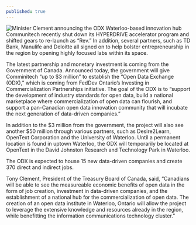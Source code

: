 ```yaml
---
published: true
---
```



![Minister Clement announcing the ODX]({{site.baseurl}}/http://betakit.com/wp-content/uploads/2015/05/CFYMR7_UMAAZpbb.jpg)
Waterloo-based innovation hub Communitech recently shut down its HYPERDRIVE accelerator program and shifted gears to re-launch as “Rev.” In addition, several partners, such as TD Bank, Manulife and Deloitte all signed on to help bolster entrepreneurship in the region by opening highly focused labs within its space.

The latest partnership and monetary investment is coming from the Government of Canada. Announced today, the government will give Comminitech “up to $3 million” to establish the “Open Data Exchange (ODX),” which is coming from FedDev Ontario’s Investing in Commercialization Partnerships initiative. The goal of the ODX is to “support the development of industry standards for open data, build a national marketplace where commercialization of open data can flourish, and support a pan-Canadian open data innovation community that will incubate the next generation of data-driven companies.”

In addition to the $3 million from the government, the project will also see another $50 million through various partners, such as Desire2Learn, OpenText Corporation and the University of Waterloo. Until a permanent location is found in uptown Waterloo, the ODX will temporarily be located at OpenText in the David Johnston Research and Technology Park in Waterloo.

The ODX is expected to house 15 new data-driven companies and create 370 direct and indirect jobs.

Tony Clement, President of the Treasury Board of Canada, said, “Canadians will be able to see the measureable economic benefits of open data in the form of job creation, investment in data-driven companies, and the establishment of a national hub for the commercialization of open data. The creation of an open data institute in Waterloo, Ontario will allow the project to leverage the extensive knowledge and resources already in the region, while benefitting the information communications technology cluster.”
